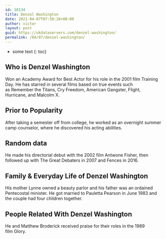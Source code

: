 ```yaml
---
id: 10134
title: Denzel Washington
date: 2021-04-07T07:50:28+00:00
author: victor
layout: post
guid: https://ukdataservers.com/denzel-washington/
permalink: /04/07/denzel-washington/
---
```


* some text
{: toc}


## Who is Denzel Washington



Won an Academy Award for Best Actor for his role in the 2001 film Training Day. He has starred in several films based on true events such as Remember the Titans, Cry Freedom, American Gangster, Flight, Hurricane, and Malcolm X. 

                
                
                
## Prior to Popularity



After taking a semester off from college, he worked as an overnight summer camp counselor, where he discovered his acting abilities.

                
                
                
## Random data



He made his directorial debut with the 2002 film Antwone Fisher, then followed up with The Great Debaters in 2007 and Fences in 2016. 

                
                
                
## Family & Everyday Life of Denzel Washington



His mother Lynne owned a beauty parlor and his father was an ordained Pentecostal minister. He got married to Pauletta Pearson in June 1983 and the couple had four children together.

                
                
                
## People Related With Denzel Washington



He and Matthew Broderick received praise for their roles in the 1989 film Glory. 

                
              
            
          
          
          